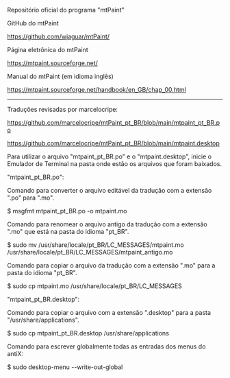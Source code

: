 Repositório oficial do programa "mtPaint"


GitHub do mtPaint

https://github.com/wjaguar/mtPaint/


Página eletrônica do mtPaint

https://mtpaint.sourceforge.net/


Manual do mtPaint (em idioma inglês)

https://mtpaint.sourceforge.net/handbook/en_GB/chap_00.html


- - - - -


Traduções revisadas por marcelocripe:

https://github.com/marcelocripe/mtPaint_pt_BR/blob/main/mtpaint_pt_BR.po

https://github.com/marcelocripe/mtPaint_pt_BR/blob/main/mtpaint.desktop



Para utilizar o arquivo "mtpaint_pt_BR.po" e o "mtpaint.desktop", inicie o Emulador de Terminal na pasta onde estão os arquivos que foram baixados.

"mtpaint_pt_BR.po":

Comando para converter o arquivo editável da tradução com a extensão ".po" para ".mo".

$ msgfmt mtpaint_pt_BR.po -o mtpaint.mo

Comando para renomear o arquivo antigo da tradução com a extensão ".mo" que está na pasta do idioma "pt_BR".

$ sudo mv /usr/share/locale/pt_BR/LC_MESSAGES/mtpaint.mo /usr/share/locale/pt_BR/LC_MESSAGES/mtpaint_antigo.mo

Comando para copiar o arquivo da tradução com a extensão ".mo" para a pasta do idioma "pt_BR".

$ sudo cp mtpaint.mo /usr/share/locale/pt_BR/LC_MESSAGES



"mtpaint_pt_BR.desktop":

Comando para copiar o arquivo com a extensão ".desktop" para a pasta "/usr/share/applications".

$ sudo cp mtpaint_pt_BR.desktop /usr/share/applications

Comando para escrever globalmente todas as entradas dos menus do antiX:

$ sudo desktop-menu --write-out-global
